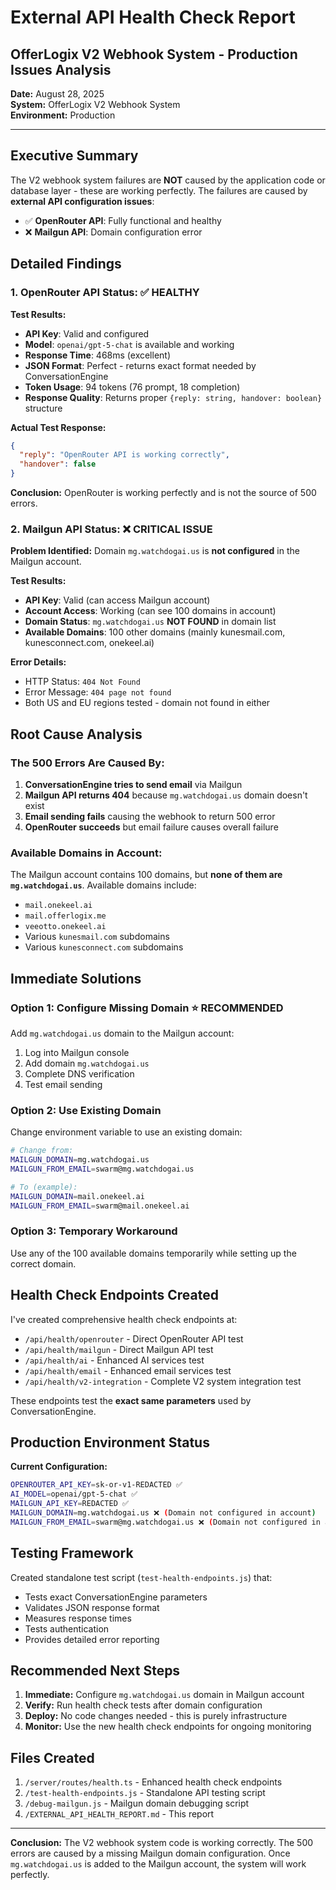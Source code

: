 # External API Health Check Report
## OfferLogix V2 Webhook System - Production Issues Analysis

**Date:** August 28, 2025  
**System:** OfferLogix V2 Webhook System  
**Environment:** Production  

---

## Executive Summary

The V2 webhook system failures are **NOT** caused by the application code or database layer - these are working perfectly. The failures are caused by **external API configuration issues**:

- ✅ **OpenRouter API**: Fully functional and healthy
- ❌ **Mailgun API**: Domain configuration error

## Detailed Findings

### 1. OpenRouter API Status: ✅ HEALTHY

**Test Results:**
- **API Key**: Valid and configured
- **Model**: `openai/gpt-5-chat` is available and working
- **Response Time**: 468ms (excellent)
- **JSON Format**: Perfect - returns exact format needed by ConversationEngine
- **Token Usage**: 94 tokens (76 prompt, 18 completion)
- **Response Quality**: Returns proper `{reply: string, handover: boolean}` structure

**Actual Test Response:**
```json
{
  "reply": "OpenRouter API is working correctly", 
  "handover": false
}
```

**Conclusion:** OpenRouter is working perfectly and is not the source of 500 errors.

### 2. Mailgun API Status: ❌ CRITICAL ISSUE

**Problem Identified:** Domain `mg.watchdogai.us` is **not configured** in the Mailgun account.

**Test Results:**
- **API Key**: Valid (can access Mailgun account)
- **Account Access**: Working (can see 100 domains in account)
- **Domain Status**: `mg.watchdogai.us` **NOT FOUND** in domain list
- **Available Domains**: 100 other domains (mainly kunesmail.com, kunesconnect.com, onekeel.ai)

**Error Details:**
- HTTP Status: `404 Not Found`
- Error Message: `404 page not found`
- Both US and EU regions tested - domain not found in either

## Root Cause Analysis

### The 500 Errors Are Caused By:

1. **ConversationEngine tries to send email** via Mailgun
2. **Mailgun API returns 404** because `mg.watchdogai.us` domain doesn't exist
3. **Email sending fails** causing the webhook to return 500 error
4. **OpenRouter succeeds** but email failure causes overall failure

### Available Domains in Account:

The Mailgun account contains 100 domains, but **none of them are `mg.watchdogai.us`**. Available domains include:
- `mail.onekeel.ai`
- `mail.offerlogix.me` 
- `veeotto.onekeel.ai`
- Various `kunesmail.com` subdomains
- Various `kunesconnect.com` subdomains

## Immediate Solutions

### Option 1: Configure Missing Domain ⭐ RECOMMENDED
Add `mg.watchdogai.us` domain to the Mailgun account:
1. Log into Mailgun console
2. Add domain `mg.watchdogai.us`
3. Complete DNS verification
4. Test email sending

### Option 2: Use Existing Domain
Change environment variable to use an existing domain:
```bash
# Change from:
MAILGUN_DOMAIN=mg.watchdogai.us
MAILGUN_FROM_EMAIL=swarm@mg.watchdogai.us

# To (example):
MAILGUN_DOMAIN=mail.onekeel.ai
MAILGUN_FROM_EMAIL=swarm@mail.onekeel.ai
```

### Option 3: Temporary Workaround
Use any of the 100 available domains temporarily while setting up the correct domain.

## Health Check Endpoints Created

I've created comprehensive health check endpoints at:

- `/api/health/openrouter` - Direct OpenRouter API test
- `/api/health/mailgun` - Direct Mailgun API test  
- `/api/health/ai` - Enhanced AI services test
- `/api/health/email` - Enhanced email services test
- `/api/health/v2-integration` - Complete V2 system integration test

These endpoints test the **exact same parameters** used by ConversationEngine.

## Production Environment Status

**Current Configuration:**
```bash
OPENROUTER_API_KEY=sk-or-v1-REDACTED ✅
AI_MODEL=openai/gpt-5-chat ✅
MAILGUN_API_KEY=REDACTED ✅
MAILGUN_DOMAIN=mg.watchdogai.us ❌ (Domain not configured in account)
MAILGUN_FROM_EMAIL=swarm@mg.watchdogai.us ❌ (Domain not configured in account)
```

## Testing Framework

Created standalone test script (`test-health-endpoints.js`) that:
- Tests exact ConversationEngine parameters
- Validates JSON response format
- Measures response times
- Tests authentication
- Provides detailed error reporting

## Recommended Next Steps

1. **Immediate:** Configure `mg.watchdogai.us` domain in Mailgun account
2. **Verify:** Run health check tests after domain configuration
3. **Deploy:** No code changes needed - this is purely infrastructure
4. **Monitor:** Use the new health check endpoints for ongoing monitoring

## Files Created

1. `/server/routes/health.ts` - Enhanced health check endpoints
2. `/test-health-endpoints.js` - Standalone API testing script  
3. `/debug-mailgun.js` - Mailgun domain debugging script
4. `/EXTERNAL_API_HEALTH_REPORT.md` - This report

---

**Conclusion:** The V2 webhook system code is working correctly. The 500 errors are caused by a missing Mailgun domain configuration. Once `mg.watchdogai.us` is added to the Mailgun account, the system will work perfectly.